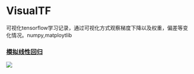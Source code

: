 # VisualTF
可视化tensorflow学习记录，通过可视化方式观察梯度下降以及权重，偏差等变化情况。numpy,matploytlib

### [模拟线性回归](/junior/linearReg.py)
![](https://media.giphy.com/media/JNPAKFsTx4PhRX1V65/giphy.gif)